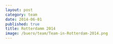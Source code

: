 ```yaml
---
layout: post
category: team
date: 2014-06-01
published: true
title: Rotterdamm 2014
image: /buero/team/Team-in-Rotterdam-2014.png
---
```

 